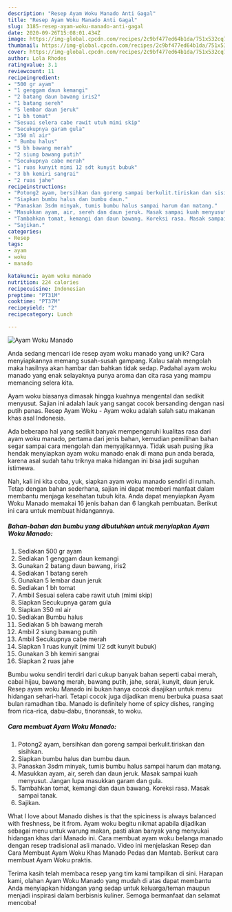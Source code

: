 ```yaml
---
description: "Resep Ayam Woku Manado Anti Gagal"
title: "Resep Ayam Woku Manado Anti Gagal"
slug: 3185-resep-ayam-woku-manado-anti-gagal
date: 2020-09-26T15:08:01.434Z
image: https://img-global.cpcdn.com/recipes/2c9bf477ed64b1da/751x532cq70/ayam-woku-manado-foto-resep-utama.jpg
thumbnail: https://img-global.cpcdn.com/recipes/2c9bf477ed64b1da/751x532cq70/ayam-woku-manado-foto-resep-utama.jpg
cover: https://img-global.cpcdn.com/recipes/2c9bf477ed64b1da/751x532cq70/ayam-woku-manado-foto-resep-utama.jpg
author: Lola Rhodes
ratingvalue: 3.1
reviewcount: 11
recipeingredient:
- "500 gr ayam"
- "1 genggam daun kemangi"
- "2 batang daun bawang iris2"
- "1 batang sereh"
- "5 lembar daun jeruk"
- "1 bh tomat"
- "Sesuai selera cabe rawit utuh mimi skip"
- "Secukupnya garam gula"
- "350 ml air"
- " Bumbu halus"
- "5 bh bawang merah"
- "2 siung bawang putih"
- "Secukupnya cabe merah"
- "1 ruas kunyit mimi 12 sdt kunyit bubuk"
- "3 bh kemiri sangrai"
- "2 ruas jahe"
recipeinstructions:
- "Potong2 ayam, bersihkan dan goreng sampai berkulit.tiriskan dan sisihkan."
- "Siapkan bumbu halus dan bumbu daun."
- "Panaskan 3sdm minyak, tumis bumbu halus sampai harum dan matang."
- "Masukkan ayam, air, sereh dan daun jeruk. Masak sampai kuah menyusut. Jangan lupa masukkan garam dan gula."
- "Tambahkan tomat, kemangi dan daun bawang. Koreksi rasa. Masak sampai tanak."
- "Sajikan."
categories:
- Resep
tags:
- ayam
- woku
- manado

katakunci: ayam woku manado 
nutrition: 224 calories
recipecuisine: Indonesian
preptime: "PT31M"
cooktime: "PT37M"
recipeyield: "2"
recipecategory: Lunch

---
```



![Ayam Woku Manado](https://img-global.cpcdn.com/recipes/2c9bf477ed64b1da/751x532cq70/ayam-woku-manado-foto-resep-utama.jpg)

Anda sedang mencari ide resep ayam woku manado yang unik? Cara menyiapkannya memang susah-susah gampang. Kalau salah mengolah maka hasilnya akan hambar dan bahkan tidak sedap. Padahal ayam woku manado yang enak selayaknya punya aroma dan cita rasa yang mampu memancing selera kita.

Ayam woku biasanya dimasak hingga kuahnya mengental dan sedikit menyusut. Sajian ini adalah lauk yang sangat cocok bersanding dengan nasi putih panas. Resep Ayam Woku - Ayam woku adalah salah satu makanan khas asal Indonesia.

Ada beberapa hal yang sedikit banyak mempengaruhi kualitas rasa dari ayam woku manado, pertama dari jenis bahan, kemudian pemilihan bahan segar sampai cara mengolah dan menyajikannya. Tidak usah pusing jika hendak menyiapkan ayam woku manado enak di mana pun anda berada, karena asal sudah tahu triknya maka hidangan ini bisa jadi suguhan istimewa.


Nah, kali ini kita coba, yuk, siapkan ayam woku manado sendiri di rumah. Tetap dengan bahan sederhana, sajian ini dapat memberi manfaat dalam membantu menjaga kesehatan tubuh kita. Anda dapat menyiapkan Ayam Woku Manado memakai 16 jenis bahan dan 6 langkah pembuatan. Berikut ini cara untuk membuat hidangannya.

<!--inarticleads1-->

##### Bahan-bahan dan bumbu yang dibutuhkan untuk menyiapkan Ayam Woku Manado:

1. Sediakan 500 gr ayam
1. Sediakan 1 genggam daun kemangi
1. Gunakan 2 batang daun bawang, iris2
1. Sediakan 1 batang sereh
1. Gunakan 5 lembar daun jeruk
1. Sediakan 1 bh tomat
1. Ambil Sesuai selera cabe rawit utuh (mimi skip)
1. Siapkan Secukupnya garam gula
1. Siapkan 350 ml air
1. Sediakan  Bumbu halus
1. Sediakan 5 bh bawang merah
1. Ambil 2 siung bawang putih
1. Ambil Secukupnya cabe merah
1. Siapkan 1 ruas kunyit (mimi 1/2 sdt kunyit bubuk)
1. Gunakan 3 bh kemiri sangrai
1. Siapkan 2 ruas jahe


Bumbu woku sendiri terdiri dari cukup banyak bahan seperti cabai merah, cabai hijau, bawang merah, bawang putih, jahe, serai, kunyit, daun jeruk. Resep ayam woku Manado ini bukan hanya cocok disajikan untuk menu hidangan sehari-hari. Tetapi cocok juga dijadikan menu berbuka puasa saat bulan ramadhan tiba. Manado is definitely home of spicy dishes, ranging from rica-rica, dabu-dabu, tinoransak, to woku. 

<!--inarticleads2-->

##### Cara membuat Ayam Woku Manado:

1. Potong2 ayam, bersihkan dan goreng sampai berkulit.tiriskan dan sisihkan.
1. Siapkan bumbu halus dan bumbu daun.
1. Panaskan 3sdm minyak, tumis bumbu halus sampai harum dan matang.
1. Masukkan ayam, air, sereh dan daun jeruk. Masak sampai kuah menyusut. Jangan lupa masukkan garam dan gula.
1. Tambahkan tomat, kemangi dan daun bawang. Koreksi rasa. Masak sampai tanak.
1. Sajikan.


What I love about Manado dishes is that the spiciness is always balanced with freshness, be it from. Ayam woku begitu nikmat apabila dijadikan sebagai menu untuk warung makan, pasti akan banyak yang menyukai hidangan khas dari Manado ini. Cara membuat ayam woku belanga manado dengan resep tradisional asli manado. Video ini menjelaskan Resep dan Cara Membuat Ayam Woku Khas Manado Pedas dan Mantab. Berikut cara membuat Ayam Woku praktis. 

Terima kasih telah membaca resep yang tim kami tampilkan di sini. Harapan kami, olahan Ayam Woku Manado yang mudah di atas dapat membantu Anda menyiapkan hidangan yang sedap untuk keluarga/teman maupun menjadi inspirasi dalam berbisnis kuliner. Semoga bermanfaat dan selamat mencoba!

